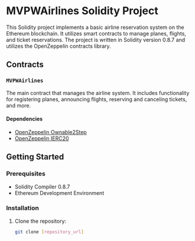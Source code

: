 # MVPWAirlines Solidity Project

This Solidity project implements a basic airline reservation system on the Ethereum blockchain. It utilizes smart contracts to manage planes, flights, and ticket reservations. The project is written in Solidity version 0.8.7 and utilizes the OpenZeppelin contracts library.

## Contracts

### `MVPWAirlines`

The main contract that manages the airline system. It includes functionality for registering planes, announcing flights, reserving and canceling tickets, and more.

#### Dependencies

- [OpenZeppelin Ownable2Step](https://github.com/OpenZeppelin/openzeppelin-contracts/blob/a1948250ab8c441f6d327a65754cb20d2b1b4554/contracts/access/Ownable2Step.sol)
- [OpenZeppelin IERC20](https://github.com/OpenZeppelin/openzeppelin-contracts/blob/master/contracts/token/ERC20/IERC20.sol)

## Getting Started

### Prerequisites

- Solidity Compiler 0.8.7
- Ethereum Development Environment

### Installation

1. Clone the repository:

   ```bash
   git clone [repository_url]

